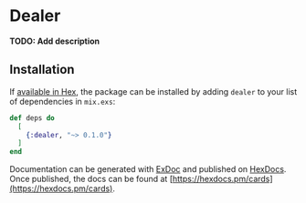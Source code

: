 # Dealer

**TODO: Add description**

## Installation

If [available in Hex](https://hex.pm/docs/publish), the package can be installed
by adding `dealer` to your list of dependencies in `mix.exs`:

```elixir
def deps do
  [
    {:dealer, "~> 0.1.0"}
  ]
end
```

Documentation can be generated with [ExDoc](https://github.com/elixir-lang/ex_doc)
and published on [HexDocs](https://hexdocs.pm). Once published, the docs can
be found at [https://hexdocs.pm/cards](https://hexdocs.pm/cards).

